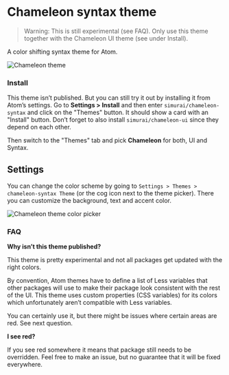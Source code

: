 # Chameleon syntax theme

> Warning: This is still experimental (see FAQ). Only use this theme together with the Chameleon UI theme (see under Install).

A color shifting syntax theme for Atom.

![Chameleon theme](https://cloud.githubusercontent.com/assets/378023/20452425/8c2716e4-ae4c-11e6-9e68-744460bdff44.gif)


### Install

This theme isn’t published. But you can still try it out by installing it from Atom’s settings. Go to __Settings > Install__ and then enter `simurai/chameleon-syntax` and click on the "Themes" button. It should show a card with an "Install" button. Don’t forget to also install `simurai/chameleon-ui` since they depend on each other.

Then switch to the "Themes" tab and pick **Chameleon** for both, UI and Syntax.


## Settings

You can change the color scheme by going to `Settings > Themes > chameleon-syntax Theme` (or the cog icon next to the theme picker). There you can customize the background, text and accent color.

![Chameleon theme color picker](https://cloud.githubusercontent.com/assets/378023/20452184/6903a7cc-ae47-11e6-9fa1-6fa9e72caa42.png)


### FAQ

__Why isn’t this theme published?__

This theme is pretty experimental and not all packages get updated with the right colors.

By convention, Atom themes have to define a list of Less variables that other packages will use to make their package look consistent with the rest of the UI. This theme uses custom properties (CSS variables) for its colors which unfortunately aren’t compatible with Less variables.

You can certainly use it, but there might be issues where certain areas are red. See next question.

__I see red?__

If you see red somewhere it means that package still needs to be overridden. Feel free to make an issue, but no guarantee that it will be fixed everywhere.
